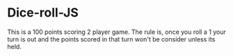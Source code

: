 # Dice-roll-JS

This is a 100 points scoring 2 player game. The rule is, once you roll a 1 your turn is out and the points scored in that turn won't be consider unless its held.
